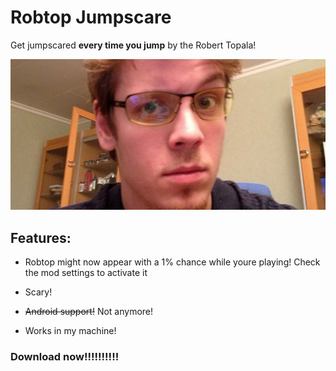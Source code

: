 # Robtop Jumpscare

Get jumpscared **every time you jump** by the Robert Topala!

![robert](resources/RobertTopala.png)

## Features:
- Robtop might now appear with a 1% chance while youre playing! Check the mod settings to activate it

- Scary!
- ~~Android support!~~ Not anymore!
- Works in my machine!

### Download now!!!!!!!!!!
